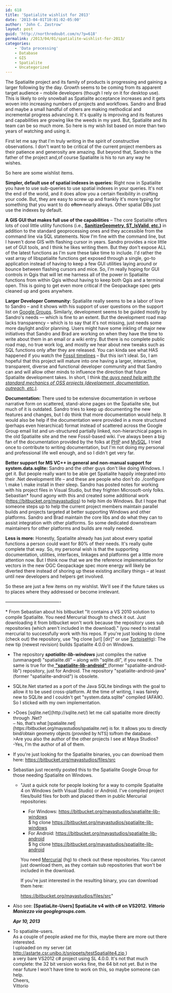 ```yaml
---
id: 618
title: 'Spatialite wishlist for 2013'
date: '2013-04-01T10:01:02-05:00'
author: 'John C. Zastrow'
layout: post
guid: 'http://northredoubt.com/n/?p=618'
permalink: /2013/04/01/spatialite-wishlist-for-2013/
categories:
    - 'Data processing'
    - Database
    - GIS
    - Spatialite
    - Uncategorized
---
```


The Spatialite project and its family of products is progressing and gaining a larger following by the day. Growth seems to be coming from its apparent target audience – mobile developers (though I rely on it for desktop use). This is likely to only snowball as Spatialite acceptance increases and it gets woven into increasing numbers of projects and workflows. Sandro and Brad and maybe a small handful of others are making methodical and incremental progress advancing it. It's quality is improving and its features and capabilities are growing like the weeds in my yard. But, Spatialite and its team can be so much more. So here is my wish list based on more than two years of watching and using it.

First let me say that I'm truly writing in the spirit of constructive observations. I don't want to be critical of the current project members as their patience and generosity are amazing. But beyond that, Sandro is the father of the project and,of course Spatialite is his to run any way he wishes.

So here are some wishlist items.

**Simpler, default use of spatial indexes in queries:** Right now in Spatialite you have to use sub-queries to use spatial indexes in your queries. It's not the end of the world, and it does allow you a certain flexibility in crafting your code. But, they are easy to screw up and frankly it's more typing for something that you want to do <del>often </del>nearly always. Other spatial DBs just use the indexes by default.

**A GIS GUI that makes full use of the capabilities** – The core Spatialite offers lots of cool little utility functions (i.e., **[SanitizeGeometry, ST_IsValid, etc.](http://www.gaia-gis.it/gaia-sins/spatialite-sql-4.0.0.html#p10))**  in addition to the standard geoprocessing ones and they accessible from the command line via SQL statements. Now I'm fine with the command line, but I haven't done GIS with flashing cursor in years. Sandro provides a nice little set of GUI tools, and I think he likes writing them. But they don't expose ALL of the latest functions as I'm sure these take time to include. I'd rather the vast array of libspatialite functions get exposed through a single, go-to application instead of having to keep a few GUI utilities laying around or bounce between flashing cursors and mice. So, I'm really hoping for GUI controls in Qgis that will let me harness all of the power in Spatialite functions from within Qgis without having to keep both Qgis and a terminal open. This is going to get even more critical if the Geopackage spec gets cleaned up and goes anywhere.

**Larger Developer Community:** Spatialite really seems to be a labor of love to Sandro – and it shows with his support of user questions on the support list on [Google Groups](https://groups.google.com/forum/?fromgroups#!forum/spatialite-users). Similarly, development seems to be guided mostly by Sandro's needs — which is fine to an extent. But the development road map lacks transparency – which is to say that it's not missing, just needs some more daylight and/or planning. Users might have some inkling of major new initiatives that Sandro and Brad are working on when they have the time to write about them in an email or a wiki entry. But there is no complete public road map, no true work log, and mostly we hear about new tweaks such as SQL functions only after they are released. You can kinda see what HAS happened if you watch the [Fossil timelines](https://www.gaia-gis.it/fossil/libspatialite/timeline) – But this isn't ideal. So, I am hopeful that this project will mature into one having a larger, interactive, transparent, diverse and functional developer community and that Sandro can and will allow other minds to influence the direction that future Spatialite development takes. In short, I think *<span style="text-decoration: underline;">the guys need help with the standard mechanics of OSS projects (development, documentation, outreach, etc.)</span>.*

**Documentation:** There used to be extensive documentation in verbose narrative form on scattered, stand-alone pages on the Spatialite site, but much of it is outdated. Sandro tries to keep up documenting the new features and changes, but I do think that more documentation would help. It would also be help if the documentation were provided in a more structured (perhaps even hierarchical) format instead of scattered across the Google Group email list and un-structured partially linked, non-hierarchical pages in the old Spatialite site and the new Fossil-based wiki. I've always been a big fan of the documentation provided by the folks at [PHP](http://php.net/manual/en/function.exif-imagetype.php) and [MySQL](http://dev.mysql.com/doc/refman/5.5/en/control-flow-functions.html). I tried once to contribute to writing documentation, but I'm not doing my personal and professional life well enough, and so I didn't get very far.

**Better support for MS VC++ in general and non-manual support for system.data.sqlite:** Sandro and the other guys don't like doing Windows. I get it. But people really want to be able get Spatialite happily integrated into their .Net development life – and these are people who don't do ./configure \\ make \\ make install in their sleep. Sandro has posted notes for working with his project files in Visual Studio, but they frighten Microsoft-only folks. Sebastian\* found agony with this and created some additional work (<https://bitbucket.org/mayastudios>) to help him do Windows. But I hope that someone steps up to help the current project members maintain parallel builds and projects targeted at better supporting Windows and other platforms. Sandro and Brad maintain the core libs and do what they can to assist integration with other platforms. So some dedicated downstream maintainers for other platforms and builds are really needed.

**Less is more:** Honestly, Spatialite already has just about every spatial functions a person could want for 80% of their needs. It's really quite complete that way. So, my personal wish is that the supporting documentation, utilities, interfaces, linkages and platforms get a little more attention now. But I think now that we are the reference implementation for vectors in the new OGC Geopackage spec more energy will likely be diverted there instead of shoring up these existing ancillary things – at least until new developers and helpers get involved.

So these are just a few items on my wishlist. We'll see if the future takes us to places where they addressed or become irrelevant.

————————————-

\* From Sebastian about his bitbucket "It contains a VS 2010 solution to compile Spatialite. You need Mercurial though to check it out. Just downloading it from bitbucket won't work because the repository uses sub repositories (which aren't included in the download)." (you need to install mercurial to successfully work with his repos. If you're just looking to clone (check out) the repository, use "hg clone [url] [dir]" or use [TortoiseHg](http://tortoisehg.bitbucket.org/)): The new tip (newest revision) builds Spatialite 4.0.0 on Windows.

- The repository ***spatialite-lib-windows*** just compiles the native (unmanaged) "spatialite.dll" – along with "sqlite.dll", if you need it. The same is true for the<span style="text-decoration: underline;"> **"spatialite-lib-android"** </span>(former "spatialite-android-lib") repository, just for Android. The repository "spatialite-android-java" (former "spatialite-android") is obsolete.
- SQLite.Net started as a port of the Java SQLite bindings with the goal to allow it to be used cross-platform. At the time of writing, I was fairely new to SQLite and I couldn't get "system.data.sqlite" compiled (AFAIK). So I sticked with my own implementation.
- <div><div>&gt;Does [sqlite.net](http://sqlite.net/) let me call spatialite more directly through .Net?</div><div><span style="font-family: arial, sans-serif;"> – No, that's what [spatialite.net](https://bitbucket.org/mayastudios/spatialite.net) is for. It allows you to directly bind/obtain geometry objects (provided by NTS) to/from the database.</span></div></div><div><div><span style="font-family: arial, sans-serif;">&gt;</span>Are you also the author of the other projects I see at Maya Studios?</div></div><div> -Yes, I'm the author of all of them.</div>
- If you're just looking for the Spatialite binaries, you can download them here: [https://bitbucket.org/<wbr></wbr>mayastudios/files/src](https://bitbucket.org/mayastudios/files/src)
- Sebastian just recently posted this to the Spatialite Google Group for those needing Spatialite on Windows. 
    - "Just a quick note for people looking for a way to compile Spatialite 4 on Windows (with Visual Studio) or Android. I've compiled project files/build files for both and placed them in public Mercurial repositories: 
        - For Windows: [https://bitbucket.org/<wbr></wbr>mayastudios/spatialite-lib-<wbr></wbr>windows](https://bitbucket.org/mayastudios/spatialite-lib-windows)  
            $ hg clone [https://bitbucket.org/<wbr></wbr>mayastudios/spatialite-lib-<wbr></wbr>windows](https://bitbucket.org/mayastudios/spatialite-lib-windows)
        - For Android: [https://bitbucket.org/<wbr></wbr>mayastudios/spatialite-lib-<wbr></wbr>android](https://bitbucket.org/mayastudios/spatialite-lib-android)  
            $ hg clone [https://bitbucket.org/<wbr></wbr>mayastudios/spatialite-lib-<wbr></wbr>android](https://bitbucket.org/mayastudios/spatialite-lib-android)
        
        You need [Mercurial](http://mercurial.selenic.com/) (hg) to check out these repositories. You cannot just download them, as they contain sub repositories that won't be included in the download.
        
        If you're just interested in the resulting binary, you can download them here:
        
        [https://bitbucket.org/<wbr></wbr>mayastudios/files/src](https://bitbucket.org/mayastudios/files/src)"
- Also see: **[SpatiaLite-Users] SpatiaLite v4 with c# on VS2012.** ***Vittorio Maniezzo via googlegroups.com.***
    
    ***Apr 10, 2013***
- To spatialite-users.  
    As a couple of people asked me for this, maybe there are more out there interested.  
    I uploaded on my server (at [http://astarte.csr.unibo.it/snippets/testSpatialite4.zip ](http://astarte.csr.unibo.it/snippets/testSpatialite4.zip))  
    a very bare VS2012 c# project using SL 4.0.0. It's not that much complete: the 32 bit version works fine, the 64 bit not yet. But in the near future I won't have time to work on this, so maybe someone can help.  
    Cheers,  
    Vittorio